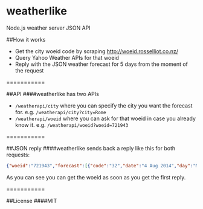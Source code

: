 weatherlike
===========

Node.js weather server JSON API

##How it works
- Get the city woeid code by scraping http://woeid.rosselliot.co.nz/
- Query Yahoo Weather APIs for that woeid
- Reply with the JSON weather forecast for 5 days from the moment of the request

===========

##API
####weatherlike has two APIs
- ```/weatherapi/city``` where you can specify the city you want the forecast for.
e.g. `/weatherapi/city?city=Rome`
- ```/weatherapi/woeid``` where you can ask for that woeid in case you already know it. e.g. `/weatherapi/woeid?woeid=721943`

===========

##JSON reply
####weatherlike sends back a reply like this for both requests:
```json
{"woeid":"721943","forecast":[{"code":"32","date":"4 Aug 2014","day":"Mon","high":"85","low":"68","text":"Sunny"},{"code":"32","date":"5 Aug 2014","day":"Tue","high":"87","low":"68","text":"Sunny"},{"code":"32","date":"6 Aug 2014","day":"Wed","high":"89","low":"68","text":"Sunny"},{"code":"34","date":"7 Aug 2014","day":"Thu","high":"87","low":"68","text":"Mostly Sunny"},{"code":"32","date":"8 Aug 2014","day":"Fri","high":"87","low":"69","text":"Sunny"}]}
```
As you can see you can get the woeid as soon as you get the first reply.

===========

##License
####MIT
